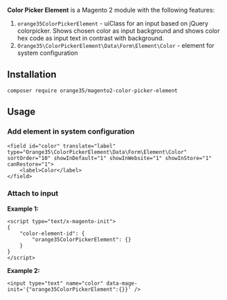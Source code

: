 **Color Picker Element** is a Magento 2 module with the following features:

1. `orange35ColorPickerElement` - uiClass for an input based on jQuery colorpicker. Shows chosen color as input background and shows color hex code as input text in contrast with background. 
2. `Orange35\ColorPickerElement\Data\Form\Element\Color` - element for system configuration

## Installation

    composer require orange35/magento2-color-picker-element

## Usage
### Add element in system configuration

    <field id="color" translate="label" type="Orange35\ColorPickerElement\Data\Form\Element\Color" sortOrder="10" showInDefault="1" showInWebsite="1" showInStore="1" canRestore="1">
        <label>Color</label>
    </field>

### Attach to input

**Example 1:**
    
    <script type="text/x-magento-init">
    {
        "color-element-id": {
            "orange35ColorPickerElement": {}
        }
    }
    </script>

**Example 2:**
    
    <input type="text" name="color" data-mage-init='{"orange35ColorPickerElement":{}}' />
